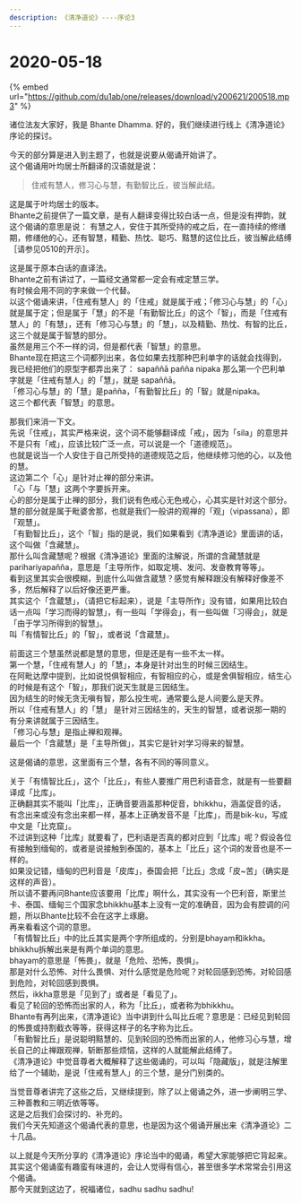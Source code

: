 ```yaml
---
description: 《清净道论》----序论3
---
```


# 2020-05-18

{% embed url="https://github.com/du1ab/one/releases/download/v200621/200518.mp3" %}

诸位法友大家好，我是 Bhante Dhamma. 好的，我们继续进行线上《清净道论》序论的探讨。

今天的部分算是进入到主题了，也就是说要从偈诵开始讲了。  
这个偈诵用叶均居士所翻译的汉语就是说：

> 住戒有慧人，修习心与慧，有勤智比丘，彼当解此结。

这是属于叶均居士的版本。  
Bhante之前提供了一篇文章，是有人翻译变得比较白话一点，但是没有押韵，就这个偈诵的意思是说： 有慧之人，安住于其所受持的戒之后，在一直持续的修缮期，修缮他的心，还有智慧，精勤、热忱、聪巧、黠慧的这位比丘，彼当解此结缚［请参见0510的开示］。

这是属于原本白话的直译法。  
Bhante之前有讲过了，一篇经文通常都一定会有戒定慧三学。  
有时候会用不同的字来做一个代替。  
以这个偈诵来讲，「住戒有慧人」的「住戒」就是属于戒；「修习心与慧」的「心」就是属于定；但是属于「慧」的不是「有勤智比丘」的这个「智」，而是「住戒有慧人」的「有慧」，还有「修习心与慧」的「慧」，以及精勤、热忱、有智的比丘，这三个就是属于智慧的部分。  
虽然是用三个不一样的词，但是都代表「智慧」的意思。  
Bhante现在把这三个词都列出来，各位如果去找那种巴利单字的话就会找得到，我已经把他们的原型字都弄出来了： sapaññā pañña nipaka 那么第一个巴利单字就是「住戒有慧人」的「慧」，就是 sapaññā。  
「修习心与慧」的「慧」是pañña，「有勤智比丘」的「智」就是nipaka。  
这三个都代表「智慧」的意思。

那我们来消一下文。  
先说「住戒」，其实严格来说，这个词不能够翻译成「戒」，因为「sila」的意思并不是只有「戒」，应该比较广泛一点，可以说是一个「道德规范」。  
也就是说当一个人安住于自己所受持的道德规范之后，他继续修习他的心，以及他的慧。  
这边第二个「心」是针对止禅的部分来讲。  
「心「与「慧」这两个字要拆开来。  
心的部分是属于止禅的部分，我们说有色戒心无色戒心，心其实是针对这个部分。  
慧的部分就是属于毗婆舍那，也就是我们一般讲的观禅的「观」（vipassana），即「观慧」。  
「有勤智比丘」，这个「智」指的是说，我们如果看到《清净道论》里面讲的话，这个叫做「含藏慧」。  
那什么叫含藏慧呢？根据《清净道论》里面的注解说，所谓的含藏慧就是parihariyapañña，意思是「主导所作，如取定境、发问、发奋教育等等」。  
看到这里其实会很模糊，到底什么叫做含蔵慧？感觉有解释跟没有解释好像差不多，然后解释了以后好像还更严重。  
其实这个「含蔵慧」，（请把它标起来），说是「主导所作」没有错，如果用比较白话一点叫「学习而得的智慧」，有一些叫「学得会」，有一些叫做「习得会」，就是「由于学习所得到的智慧」。  
叫「有情智比丘」的「智」，或者说「含蔵慧」。

前面这三个慧虽然说都是慧的意思，但是还是有一些不太一样。  
第一个慧，「住戒有慧人」的「慧」，本身是针对出生的时候三因结生。  
在阿毗达摩中提到，比如说悦俱智相应，有智相应的心，或是舍俱智相应，结生心的时候是有这个「智」，那我们说天生就是三因结生。  
因为结生的时候无贪无嗔有智，那么投生呢，通常要么是人间要么是天界。  
所以「住戒有慧人」的「慧」 是针对三因结生的，天生的智慧，或者说那一期的有分来讲就属于三因结生。  
「修习心与慧」是指止禅和观禅。  
最后一个「含蔵慧」是「主导所做」，其实它是针对学习得来的智慧。

这是偈诵的意思，这里面有三个慧，各有不同的等同意义。

关于「有情智比丘」，这个「比丘」，有些人要推广用巴利语音念，就是有一些要翻译成「比库」。  
正确翻其实不能叫「比库」，正确音要涵盖那种促音，bhikkhu，涵盖促音的话，有念出来或没有念出来都一样，基本上正确发音不是「比库」，而是bik-ku，写成中文是「比克窟」。  
不过讲到这种「比库」就要看了，巴利语是否真的都对应到「比库」呢？假设各位有接触到缅甸的，或者是说接触到泰国的，基本上「比丘」这个词的发音也是不一样的。  
如果没记错，缅甸的巴利音是「皮库」，泰国会把「比丘」念成「皮~苦」（确实是这样的声音）。  
所以请不要再问Bhante应该要用「比库」啊什么，其实没有一个巴利音，斯里兰卡、泰国、缅甸三个国家念bhikkhu基本上没有一定的准确音，因为会有腔调的问题，所以Bhante比较不会在这字上琢磨。  
再来看看这个词的意思。  
「有情智比丘」中的比丘其实是两个字所组成的，分别是bhayaṃ和ikkha。  
bhikkhu拆解出来是有两个单词的意思。  
bhayaṃ的意思是「怖畏」，就是「危险、恐怖，畏惧」。  
那是对什么恐怖、对什么畏惧、对什么感觉是危险呢？对轮回感到恐怖，对轮回感到危险，对轮回感到畏惧。  
然后，ikkha意思是「见到了」或者是「看见了」。  
看见了轮回的恐怖而出家的人，称为「比丘」，或者称为bhikkhu。  
Bhante有再列出来，《清净道论》当中讲到什么叫比丘呢？意思是：已经见到轮回的怖畏或持割截衣等等，获得这样子的名字称为比丘。  
「有勤智比丘」是说聪明黠慧的、见到轮回的恐怖而出家的人，他修习心与慧，增长自己的止禅跟观禅，斩断那些烦恼，这样的人就能解此结缚了。  
《清净道论》中觉音尊者大概解释了这些偈诵的，可以叫「隐藏版」，就是注解里给了一个辅助，是说「住戒有慧人」的三个慧，是分门别类的。

当觉音尊者讲完了这些之后，又继续提到，除了以上偈诵之外，进一步阐明三学、三种善教和三明近依等等。  
这是之后我们会探讨的、补充的。  
我们今天先知道这个偈诵代表的意思，也是因为这个偈诵开展出来《清净道论》二十几品。

以上就是今天所分享的《清净道论》序论当中的偈诵，希望大家能够把它背起来。  
其实这个偈诵蛮有趣蛮有味道的，会让人觉得有信心，甚至很多学术常常会引用这个偈诵。  
那今天就到这边了，祝福诸位，sadhu sadhu sadhu!

